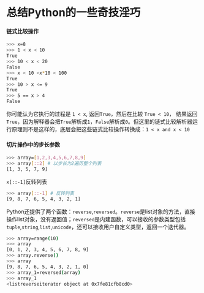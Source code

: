 # 总结Python的一些奇技淫巧

#### 链式比较操作
```bash
>>> x=8
>>> 1 < x < 10
True
>>> 10 < x < 20
False
>>> x < 10 <x*10 < 100
True
>>> 10 > x <= 9
True
>>> 5 == x > 4
False
```

你可能认为它执行的过程是 `1 < x`, 返回`True`，然后在比较 `True < 10`， 结果返回`True`，因为解释器会把`True`解析成`1`，`False`解析成`0`。但这里的链式比较解析器运行原理则不是这样的，底层会把这些链式比较操作转换成：`1 < x and x < 10` 
#### 切片操作中的步长参数
```bash
>>> array=[1,2,3,4,5,6,7,8,9]
>>> array[::2] # 以步长为2遍历整个列表
[1, 3, 5, 7, 9]
```
`x[::-1]`反转列表
```bash
>>> array[::-1] # 反转列表
[9, 8, 7, 6, 5, 4, 3, 2, 1]
```
Python还提供了两个函数：`reverse`,`reversed`。`reverse`是list对象的方法，直接操作list对象，没有返回值；`reversed`是内建函数，可以接收的参数类型包括 `tuple`,`string`,`list`,`unicode`，还可以接收用户自定义类型，返回一个迭代器。
```bash
>>> array=range(10)
>>> array
[0, 1, 2, 3, 4, 5, 6, 7, 8, 9]
>>> array.reverse()
>>> array
[9, 8, 7, 6, 5, 4, 3, 2, 1, 0]
>>> array_1=reversed(array)
>>> array_1
<listreverseiterator object at 0x7fe81cfb8cd0>
```
